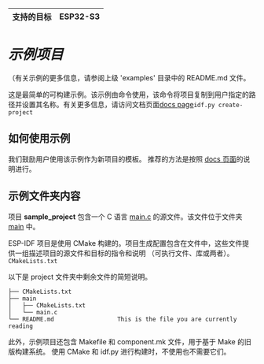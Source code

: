 | 支持的目标 | ESP32-S3 |
| --------- | -------- |

# _示例项目_

（有关示例的更多信息，请参阅上级 'examples' 目录中的 README.md 文件。

这是最简单的可构建示例。该示例由命令使用，该命令将项目复制到用户指定的路径并设置其名称。有关更多信息，请访问文档页面[docs page](https://docs.espressif.com/projects/esp-idf/en/latest/api-guides/build-system.html#start-a-new-project)`idf.py create-project`

## 如何使用示例
我们鼓励用户使用该示例作为新项目的模板。 推荐的方法是按照 [docs 页面](https://docs.espressif.com/projects/esp-idf/en/latest/api-guides/build-system.html#start-a-new-project)的说明进行。

## 示例文件夹内容

项目 **sample_project** 包含一个 C 语言 [main.c](main/main.c) 的源文件。该文件位于文件夹 [main](main) 中。

ESP-IDF 项目是使用 CMake 构建的。项目生成配置包含在文件中，这些文件提供一组描述项目的源文件和目标的指令和说明 （可执行文件、库或两者）。`CMakeLists.txt`

以下是 project 文件夹中剩余文件的简短说明。

```
├── CMakeLists.txt
├── main
│   ├── CMakeLists.txt
│   └── main.c
└── README.md                  This is the file you are currently reading
```
此外，示例项目还包含 Makefile 和 component.mk 文件，用于基于 Make 的旧版构建系统。 使用 CMake 和 idf.py 进行构建时，不使用也不需要它们。